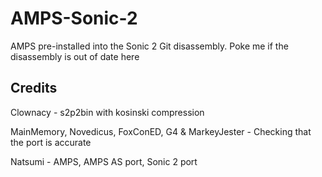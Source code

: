 # AMPS-Sonic-2
AMPS pre-installed into the Sonic 2 Git disassembly. Poke me if the disassembly is out of date here

## Credits
Clownacy - s2p2bin with kosinski compression

MainMemory, Novedicus, FoxConED, G4 & MarkeyJester - Checking that the port is accurate

Natsumi - AMPS, AMPS AS port, Sonic 2 port
